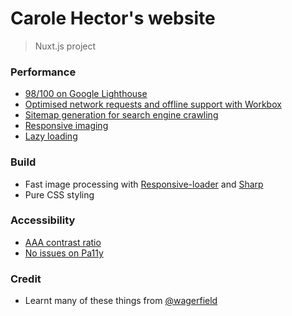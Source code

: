 # Carole Hector's website

> Nuxt.js project

### Performance

- [98/100 on Google Lighthouse](https://developers.google.com/web/tools/lighthouse/)
- [Optimised network requests and offline support with Workbox](https://developers.google.com/web/tools/workbox/)
- [Sitemap generation for search engine crawling](https://www.sitemaps.org/)
- [Responsive imaging](https://developer.mozilla.org/en-US/docs/Learn/HTML/Multimedia_and_embedding/Responsive_images)
- [Lazy loading](https://developers.google.com/web/fundamentals/performance/lazy-loading-guidance/images-and-video/)

### Build

- Fast image processing with [Responsive-loader](https://github.com/herrstucki/responsive-loader) and [Sharp](https://github.com/lovell/sharp)
- Pure CSS styling

### Accessibility

- [AAA contrast ratio](https://colorable.jxnblk.com/4a4a4a/ffffff)
- [No issues on Pa11y](http://pa11y.org/)

### Credit

- Learnt many of these things from [@wagerfield](https://github.com/wagerfield/nuxtflix)
